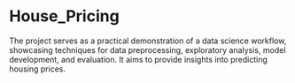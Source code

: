 # House_Pricing
The project serves as a practical demonstration of a data science workflow, showcasing techniques for data preprocessing, exploratory analysis, model development, and evaluation. It aims to provide insights into predicting housing prices.
